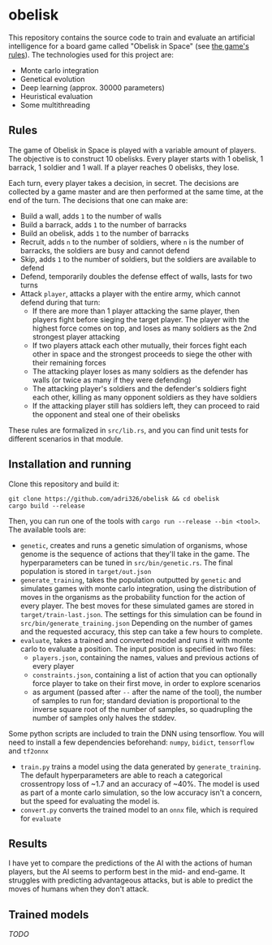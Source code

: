 # obelisk

This repository contains the source code to train and evaluate an artificial intelligence for a board game called "Obelisk in Space" (see [the game's rules](#rules)).
The technologies used for this project are:

- Monte carlo integration
- Genetical evolution
- Deep learning (approx. 30000 parameters)
- Heuristical evaluation
- Some multithreading

## Rules

The game of Obelisk in Space is played with a variable amount of players.
The objective is to construct 10 obelisks. Every player starts with 1 obelisk, 1 barrack, 1 soldier and 1 wall.
If a player reaches 0 obelisks, they lose.

Each turn, every player takes a decision, in secret.
The decisions are collected by a game master and are then performed at the same time, at the end of the turn.
The decisions that one can make are:

- Build a wall, adds `1` to the number of walls
- Build a barrack, adds `1` to the number of barracks
- Build an obelisk, adds `1` to the number of barracks
- Recruit, adds `n` to the number of soldiers, where `n` is the number of barracks, the soldiers are busy and cannot defend
- Skip, adds `1` to the number of soldiers, but the soldiers are available to defend
- Defend, temporarily doubles the defense effect of walls, lasts for two turns
- Attack `player`, attacks a player with the entire army, which cannot defend during that turn:
    - If there are more than 1 player attacking the same player, then players fight before sieging the target player. The player with the highest force comes on top, and loses as many soldiers as the 2nd strongest player attacking
    - If two players attack each other mutually, their forces fight each other in space and the strongest proceeds to siege the other with their remaining forces
    - The attacking player loses as many soldiers as the defender has walls (or twice as many if they were defending)
    - The attacking player's soldiers and the defender's soldiers fight each other, killing as many opponent soldiers as they have soldiers
    - If the attacking player still has soldiers left, they can proceed to raid the opponent and steal one of their obelisks

These rules are formalized in `src/lib.rs`, and you can find unit tests for different scenarios in that module.

## Installation and running

Clone this repository and build it:

```
git clone https://github.com/adri326/obelisk && cd obelisk
cargo build --release
```

Then, you can run one of the tools with `cargo run --release --bin <tool>`. The available tools are:

- `genetic`, creates and runs a genetic simulation of organisms, whose genome is the sequence of actions that they'll take in the game. The hyperparameters can be tuned in `src/bin/genetic.rs`. The final population is stored in `target/out.json`
- `generate_training`, takes the population outputted by `genetic` and simulates games with monte carlo integration, using the distribution of moves in the organisms as the probability function for the action of every player.
The best moves for these simulated games are stored in `target/train-last.json`.
The settings for this simulation can be found in `src/bin/generate_training.json`
Depending on the number of games and the requested accuracy, this step can take a few hours to complete.
- `evaluate`, takes a trained and converted model and runs it with monte carlo to evaluate a position. The input position is specified in two files:
    - `players.json`, containing the names, values and previous actions of every player
    - `constraints.json`, containing a list of action that you can optionally force player to take on their first move, in order to explore scenarios
    - as argument (passed after `--` after the name of the tool), the number of samples to run for; standard deviation is proportional to the inverse square root of the number of samples, so quadrupling the number of samples only halves the stddev.

Some python scripts are included to train the DNN using tensorflow. You will need to install a few dependencies beforehand: `numpy`, `bidict`, `tensorflow` and `tf2onnx`

- `train.py` trains a model using the data generated by `generate_training`.
The default hyperparameters are able to reach a categorical crossentropy loss of ~1.7 and an accuracy of ~40%.
The model is used as part of a monte carlo simulation, so the low accuracy isn't a concern, but the speed for evaluating the model is.
- `convert.py` converts the trained model to an `onnx` file, which is required for `evaluate`

## Results

I have yet to compare the predictions of the AI with the actions of human players, but the AI seems to perform best in the mid- and end-game.
It struggles with predicting advantageous attacks, but is able to predict the moves of humans when they don't attack.

## Trained models

*TODO*
